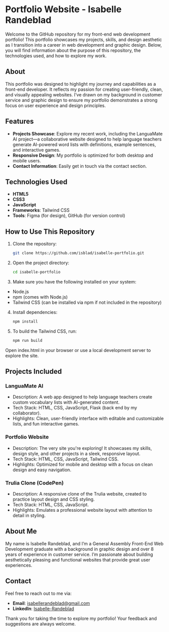 # Portfolio Website - Isabelle Randeblad

Welcome to the GitHub repository for my front-end web development portfolio! This portfolio showcases my projects, skills, and design aesthetic as I transition into a career in web development and graphic design. Below, you will find information about the purpose of this repository, the technologies used, and how to explore my work.

## About
This portfolio was designed to highlight my journey and capabilities as a front-end developer. It reflects my passion for creating user-friendly, clean, and visually appealing websites. I’ve drawn on my background in customer service and graphic design to ensure my portfolio demonstrates a strong focus on user experience and design principles.

## Features
- **Projects Showcase**: Explore my recent work, including the LanguaMate AI project—a collaborative website designed to help language teachers generate AI-powered word lists with definitions, example sentences, and interactive games.
- **Responsive Design**: My portfolio is optimized for both desktop and mobile users.
- **Contact Information**: Easily get in touch via the contact section.

## Technologies Used
- **HTML5**
- **CSS3**
- **JavaScript**
- **Frameworks**: Tailwind CSS
- **Tools**: Figma (for design), GitHub (for version control)

## How to Use This Repository
1. Clone the repository:  
   ```bash
   git clone https://github.com/isblad/isabelle-portfolio.git
   ```
2. Open the project directory:  
   ```bash
   cd isabelle-portfolio
   ```
3. Make sure you have the following installed on your system:
- Node.js
- npm (comes with Node.js)
- Tailwind CSS (can be installed via npm if not included in the repository)

4. Install dependencies:
   ```bash
   npm install
   ```
5. To build the Tailwind CSS, run:
   ```bash
   npm run build
   ```
Open index.html in your browser or use a local development server to explore the site.

## Projects Included
### LanguaMate AI
- Description: A web app designed to help language teachers create custom vocabulary lists with AI-generated content.
- Tech Stack: HTML, CSS, JavaScript, Flask (back end by my collaborator).
- Highlights: Clean, user-friendly interface with editable and customizable lists, and fun interactive games.

### Portfolio Website
- Description: The very site you're exploring! It showcases my skills, design style, and other projects in a sleek, responsive layout.
- Tech Stack: HTML, CSS, JavaScript, Tailwind CSS.
- Highlights: Optimized for mobile and desktop with a focus on clean design and easy navigation.

### Trulia Clone (CodePen)
- Description: A responsive clone of the Trulia website, created to practice layout design and CSS styling.
- Tech Stack: HTML, CSS, JavaScript.
- Highlights: Emulates a professional website layout with attention to detail in styling.

## About Me
My name is Isabelle Randeblad, and I’m a General Assembly Front-End Web Development graduate with a background in graphic design and over 8 years of experience in customer service. I’m passionate about building aesthetically pleasing and functional websites that provide great user experiences.

## Contact
Feel free to reach out to me via:
- **Email**: [isabellerandeblad@gmail.com](mailto:isabellerandeblad@gmail.com)
- **LinkedIn**: [Isabelle-Randeblad](https://www.linkedin.com/in/isabelle-randeblad/)

Thank you for taking the time to explore my portfolio! Your feedback and suggestions are always welcome.

